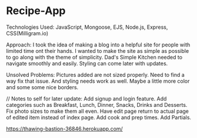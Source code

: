 # Recipe-App

Technologies Used: JavaScript, Mongoose, EJS, Node.js, Express, CSS(Milligram.io)

Approach: I took the idea of making a blog into a helpful site for people with limited time ont their hands. I wanted to make the site as simple as possible to go along with the theme of simplicity. Dad's Simple Kitchen needed to navigate smoothly and easily. Styling can come later with updates. 

Unsolved Problems: Pictures added are not sized properly. Need to find a way fix that issue. And styling needs work as well. Maybe a little more color and some some nice borders.

// Notes to self for later update: Add signup and login feature. Add categories such as Breakfast, Lunch, Dinner, Snacks, Drinks and Desserts. Fix photo sizes to make them all even. Have edit page return to actual page of edited item instead of index page. Add cook and prep times. Add Partials. 


https://thawing-bastion-36846.herokuapp.com/
